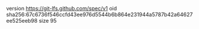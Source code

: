 version https://git-lfs.github.com/spec/v1
oid sha256:67c6736f546ccfd43ee976d5544b6b864e231944a5787b42a64627ee525eeb98
size 95
